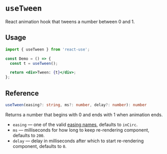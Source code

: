 # `useTween`

React animation hook that tweens a number between 0 and 1.

## Usage

```jsx
import { useTween } from 'react-use';

const Demo = () => {
  const t = useTween();

  return <div>Tween: {t}</div>;
};
```

## Reference

<!-- eslint-skip -->

```ts
useTween(easing?: string, ms?: number, delay?: number): number
```

Returns a number that begins with 0 and ends with 1 when animation ends.

- `easing` &mdash; one of the valid [easing names](https://github.com/streamich/ts-easing/blob/master/src/index.ts), defaults to `inCirc`.
- `ms` &mdash; milliseconds for how long to keep re-rendering component, defaults to `200`.
- `delay` &mdash; delay in milliseconds after which to start re-rendering component, defaults to `0`.
